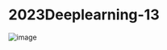 # 2023Deeplearning-13

![image](https://github.com/inthree3/2023Deeplearning-13/assets/42310616/1ef2404b-d740-44ed-9fd3-216c0253b433)
